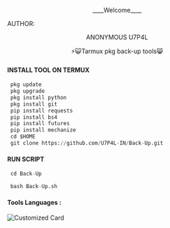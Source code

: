 <p align="center">
____Welcome____


AUTHOR:
<p align="center">
ANONYMOUS U7P4L

</br>
<p align="center">
      ⚡😺Tarmux pkg back-up tools😸

</p>
  
#### INSTALL TOOL ON TERMUX
```python
 pkg update
 pkg upgrade
 pkg install python
 pkg install git
 pip install requests
 pip install bs4
 pip install futures
 pip install mechanize
 cd $HOME 
 git clone https://github.com/U7P4L-IN/Back-Up.git
```
#### RUN SCRIPT
```python
 cd Back-Up

 bash Back-Up.sh
```


#### Tools Languages :

![Customized Card](https://github-readme-stats.vercel.app/api/pin?username=ANONYMOUS-U7P4L&repo=Back-Up&title_color=fff&icon_color=f9f9f9&text_color=9f9f9f&bg_color=151515)


